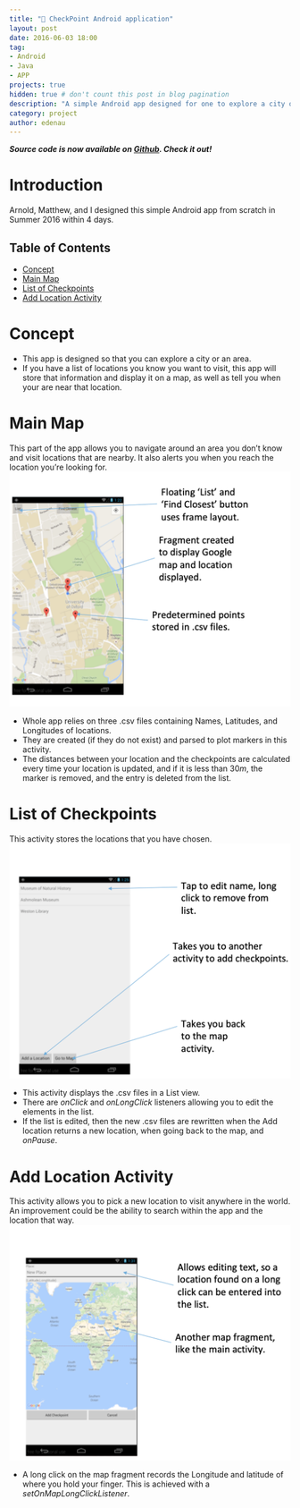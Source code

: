 ```yaml
---
title: "📱 CheckPoint Android application"
layout: post
date: 2016-06-03 18:00
tag:
- Android
- Java
- APP
projects: true
hidden: true # don't count this post in blog pagination
description: "A simple Android app designed for one to explore a city or an area with ease"
category: project
author: edenau
---
```


***Source code is now available on <a href="https://github.com/edenau/CheckPoint-APP" target="_blank">Github</a>. Check it out!***

# Introduction

Arnold, Matthew, and I designed this simple Android app from scratch in Summer 2016 within 4 days.

## Table of Contents
- [Concept](#concept)
- [Main Map](#main-map)
- [List of Checkpoints](#list)
- [Add Location Activity](#add)

<div class="breaker"></div> <a id="concept"></a>

# Concept
* This app is designed so that you can explore a city or an area.
* If you have a list of locations you know you want to visit, this app will store that information and display it on a map, as well as tell you when your are near that location.

<div class="breaker"></div> <a id="main-map"></a>

# Main Map
This part of the app allows you to navigate around an area you don’t know and visit locations that are nearby. It also alerts you when you reach the location you’re looking for.
![main](https://github.com/edenau/CheckPoint-APP/raw/master/figures/fig1.png)

* Whole app relies on three .csv files containing Names, Latitudes, and Longitudes of locations.
* They are created (if they do not exist) and parsed to plot markers in this activity.
* The distances between your location and the checkpoints are calculated every time your location is updated, and if it is less than 30*m*, the marker is removed, and the entry is deleted from the list.

<div class="breaker"></div> <a id="list"></a>

# List of Checkpoints
This activity stores the locations that you have chosen.
![list](https://github.com/edenau/CheckPoint-APP/raw/master/figures/fig2.png)

* This activity displays the .csv files in a List view.
* There are *onClick* and *onLongClick* listeners allowing you to edit the elements in the list.
* If the list is edited, then the new .csv files are rewritten when the Add location returns a new location, when going back to the map, and *onPause*.

<div class="breaker"></div> <a id="add"></a>

# Add Location Activity
This activity allows you to pick a new location to visit anywhere in the world. An improvement could be the ability to search within the app and the location that way.
![add](https://github.com/edenau/CheckPoint-APP/raw/master/figures/fig3.png)

* A long click on the map fragment records the Longitude and latitude of where you hold your finger. This is achieved with a *setOnMapLongClickListener*.
